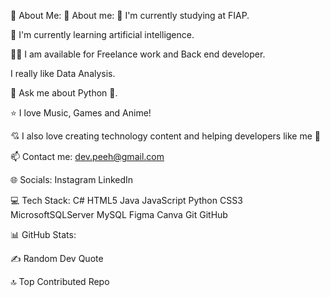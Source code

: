 💫 About Me:
🤗 About me:
🔭 I'm currently studying at FIAP.

🌱 I'm currently learning artificial intelligence.

👨‍💻 I am available for Freelance work and Back end developer.

I really like Data Analysis.

💬 Ask me about Python 🐍.

⭐ I love Music, Games and Anime!

💘 I also love creating technology content and helping developers like me 🤗

📫 Contact me: dev.peeh@gmail.com

🌐 Socials:
Instagram LinkedIn

💻 Tech Stack:
C# HTML5 Java JavaScript Python CSS3 MicrosoftSQLServer MySQL Figma Canva Git GitHub

📊 GitHub Stats:




✍️ Random Dev Quote


🔝 Top Contributed Repo


